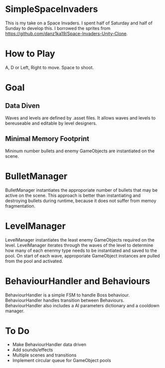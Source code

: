 # SimpleSpaceInvaders
This is my take on a Space Invaders. I spent half of Saturday and half of Sunday to develop this.
I borrowed the sprites from https://github.com/danz1ka19/Space-Invaders-Unity-Clone.

# How to Play
A, D or Left, Right to move.
Space to shoot.

# Goal
## Data Diven
Waves and levels are defined by .asset files. It allows waves and levels to bereuseable and editable by level designers.
## Minimal Memory Footprint
Mininum number bullets and enemy GameObjects are instantiated on the scene.

# BulletManager
BulletManager instantiates the approporiate number of bullets that may be active on the scene. This approach is better than instantiating and destroying bullets during runtime, because it does not suffer from memoy fragmentation.

# LevelManager
LevelManager instantiates the least enemy GameObjects required on the level. LevelManager iterates through the waves of the level to determine how many of each enenmy type needs to be instantiated and saved to the pool. On start of each wave, approporiate GameObject instances are pulled from the pool and activated.

# BehaviourHandler and Behaviours
BehaviourHandler is a simple FSM to handle Boss behaviour. BehaviourHandler handles transition between Behaviours. BehaviourHandler also includes a AI parameters dictionary and a cooldown manager.

# To Do
- Make BehaviourHandler data driven
- Add sounds/effects
- Multiple scenes and transitions
- Implement circular queue for GameObject pools
